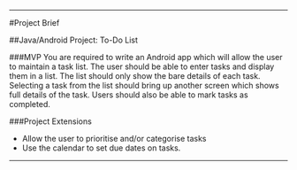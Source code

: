 
---
#Project Brief

##Java/Android Project: To-Do List

###MVP
You are required to write an Android app which will allow the user to maintain a task list. The user should be able to enter tasks and display them in a list. The list should only show the bare details of each task. Selecting a task from the list should bring up another screen which shows full details of the task.
Users should also be able to mark tasks as completed.

###Project Extensions

* Allow the user to prioritise and/or categorise tasks
* Use the calendar to set due dates on tasks. 

---
 
